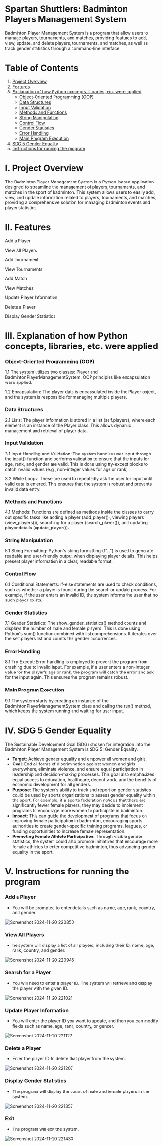 # Spartan Shuttlers: Badminton Players Management System

Badminton Player Management System is a program that allow users to manage players, tournaments, and matches, providing features to add, view, update, and delete players, tournaments, and matches, as well as track gender statistics through a command-line interface 

# Table of Contents

1. [Project Overview](#project-overview)
2. [Features](#features)
3. [Explanation of how Python concepts, libraries, etc. were applied](#Explanation-of-how-Python-concepts,-libraries,-etc.-were-applied)
   - [Object-Oriented Programming (OOP)](#object-oriented-programming-(oop))
   - [Data Structures](#data-structures)
   - [Input Validation](#input-validation)
   - [Methods and Functions](#methods-and-functions)
   - [String Manipulation](#string-manipulation)
   - [Control Flow](#control-flow)
   - [Gender Statistics](#gender-statistics)
   - [Error Handling](#error-handling)
   - [Main Program Execution](#main-program-execution)
4. [SDG 5 Gender Equality](#sdg-5-gender-equality)
5. [Instructions for running the program](#instructions-for-running-the-program)

# l. Project Overview
The Badminton Player Management System is a Python-based application designed to streamline the management of players, tournaments, and matches in the sport of badminton. This system allows users to easily add, view, and update information related to players, tournaments, and matches, providing a comprehensive solution for managing badminton events and player statistics.

# ll. Features
Add a Player

View All Players

Add Tournament

View Tournaments

Add Match

View Matches

Update Player Information

Delete a Player

Display Gender Statistics

# lll. Explanation of how Python concepts, libraries, etc. were applied
### Object-Oriented Programming (OOP)
1.1 The system utilizes two classes: Player and BadmintonPlayerManagementSystem. OOP principles like encapsulation were applied.

1.2 Encapsulation: The player data is encapsulated inside the Player object, and the system is responsible for managing multiple players.

### Data Structures
2.1 Lists: The player information is stored in a list (self.players), where each element is an instance of the Player class. This allows dynamic management and retrieval of player data.

### Input Validation
3.1 Input Handling and Validation: The system handles user input through the input() function and performs validation to ensure that the inputs for age, rank, and gender are valid. This is done using try-except blocks to catch invalid values (e.g., non-integer values for age or rank).

3.2 While Loops: These are used to repeatedly ask the user for input until valid data is entered. This ensures that the system is robust and prevents invalid data entry.

### Methods and Functions
4.1 Methods: Functions are defined as methods inside the classes to carry out specific tasks like adding a player (add_player()), viewing players (view_players()), searching for a player (search_player()), and updating player details (update_player()).

### String Manipulation
5.1 String Formatting: Python's string formatting (f"...") is used to generate readable and user-friendly output when displaying player details. This helps present player information in a clear, readable format.

### Control Flow
6.1 Conditional Statements: if-else statements are used to check conditions, such as whether a player is found during the search or update process. For example, if the user enters an invalid ID, the system informs the user that no such player exists.

### Gender Statistics
7.1 Gender Statistics: The show_gender_statistics() method counts and displays the number of male and female players. This is done using Python's sum() function combined with list comprehensions. It iterates over the self.players list and counts the gender occurrences.

### Error Handling
8.1 Try-Except: Error handling is employed to prevent the program from crashing due to invalid input. For example, if a user enters a non-integer value for the player’s age or rank, the program will catch the error and ask for the input again. This ensures the program remains robust.

### Main Program Execution
9.1 The system starts by creating an instance of the BadmintonPlayerManagementSystem class and calling the run() method, which keeps the system running and waiting for user input.

# lV. SDG 5 Gender Equality
The Sustainable Development Goal (SDG) chosen for integration into the Badminton Player Management System is SDG 5: Gender Equality.

- **Target**: Achieve gender equality and empower all women and girls.
- **Goal**: End all forms of discrimination against women and girls everywhere, eliminate violence, and ensure equal participation in leadership and decision-making processes. This goal also emphasizes equal access to education, healthcare, decent work, and the benefits of economic development for all genders.
- **Purpose**: The system’s ability to track and report on gender statistics could be used by sports organizations to assess gender equality within the sport. For example, if a sports federation notices that there are significantly fewer female players, they may decide to implement programs to encourage more women to participate in badminton.
- **Impact**: This can guide the development of programs that focus on improving female participation in badminton, encouraging sports authorities to create gender-specific training programs, leagues, or funding opportunities to increase female representation.
- **Promoting Female Athlete Participation**: Through visible gender statistics, the system could also promote initiatives that encourage more female athletes to enter competitive badminton, thus advancing gender equality in the sport.

# V. Instructions for running the program
### Add a Player
- You will be prompted to enter details such as name, age, rank, country, and gender.

![Screenshot 2024-11-20 220850](https://github.com/user-attachments/assets/78a9d50a-4c99-447e-8fa2-ae00106a325f)

### View All Players
- he system will display a list of all players, including their ID, name, age, rank, country, and gender.

![Screenshot 2024-11-20 220945](https://github.com/user-attachments/assets/f38cbfc4-6ad0-4509-b116-bd216ba35b4f)

### Search for a Player
- You will need to enter a player ID. The system will retrieve and display the player with the given ID.

![Screenshot 2024-11-20 221021](https://github.com/user-attachments/assets/3e8a1844-89ad-470e-ba4b-bc8bb0fc54a7)

### Update Player Information
- You will enter the player ID you want to update, and then you can modify fields such as name, age, rank, country, or gender.

![Screenshot 2024-11-20 221127](https://github.com/user-attachments/assets/a308e3f2-bc7c-4f15-9ae0-b8d464ecc312)

### Delete a Player
- Enter the player ID to delete that player from the system.

![Screenshot 2024-11-20 221207](https://github.com/user-attachments/assets/20a33825-3767-4106-b8fe-cb69a1416741)

### Display Gender Statistics
- The program will display the count of male and female players in the system.

![Screenshot 2024-11-20 221357](https://github.com/user-attachments/assets/6933f229-f470-40cb-aaea-a8d62cdd43a0)

### Exit
- The program will exit the system.

![Screenshot 2024-11-20 221433](https://github.com/user-attachments/assets/b13d940e-1c17-48eb-870a-238529eb4a26)

